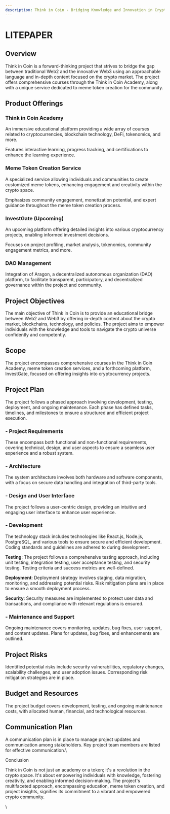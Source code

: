 ```yaml
---
description: Think in Coin - Bridging Knowledge and Innovation in Crypto
---
```


# LITEPAPER

## Overview

Think in Coin is a forward-thinking project that strives to bridge the gap between traditional Web2 and the innovative Web3 using an approachable language and in-depth content focused on the crypto market. The project offers comprehensive courses through the Think in Coin Academy, along with a unique service dedicated to meme token creation for the community.

## Product Offerings

### **Think in Coin Academy**

An immersive educational platform providing a wide array of courses related to cryptocurrencies, blockchain technology, DeFi, tokenomics, and more.

Features interactive learning, progress tracking, and certifications to enhance the learning experience.

### **Meme Token Creation Service**

A specialized service allowing individuals and communities to create customized meme tokens, enhancing engagement and creativity within the crypto space.

Emphasizes community engagement, monetization potential, and expert guidance throughout the meme token creation process.

### **InvestGate (Upcoming)**

An upcoming platform offering detailed insights into various cryptocurrency projects, enabling informed investment decisions.

Focuses on project profiling, market analysis, tokenomics, community engagement metrics, and more.

### **DAO Management**

Integration of Aragon, a decentralized autonomous organization (DAO) platform, to facilitate transparent, participatory, and decentralized governance within the project and community.



## Project Objectives

The main objective of Think in Coin is to provide an educational bridge between Web2 and Web3 by offering in-depth content about the crypto market, blockchains, technology, and policies. The project aims to empower individuals with the knowledge and tools to navigate the crypto universe confidently and competently.

## Scope

The project encompasses comprehensive courses in the Think in Coin Academy, meme token creation services, and a forthcoming platform, InvestGate, focused on offering insights into cryptocurrency projects.

## Project Plan

The project follows a phased approach involving development, testing, deployment, and ongoing maintenance. Each phase has defined tasks, timelines, and milestones to ensure a structured and efficient project execution.

### - Project Requirements

These encompass both functional and non-functional requirements, covering technical, design, and user aspects to ensure a seamless user experience and a robust system.

### - Architecture

The system architecture involves both hardware and software components, with a focus on secure data handling and integration of third-party tools.

### - Design and User Interface

The project follows a user-centric design, providing an intuitive and engaging user interface to enhance user experience.

### - Development

The technology stack includes technologies like React.js, Node.js, PostgreSQL, and various tools to ensure secure and efficient development. Coding standards and guidelines are adhered to during development.

**Testing**: The project follows a comprehensive testing approach, including unit testing, integration testing, user acceptance testing, and security testing. Testing criteria and success metrics are well-defined.

**Deployment**: Deployment strategy involves staging, data migration, monitoring, and addressing potential risks. Risk mitigation plans are in place to ensure a smooth deployment process.

**Security**: Security measures are implemented to protect user data and transactions, and compliance with relevant regulations is ensured.

### - Maintenance and Support

Ongoing maintenance covers monitoring, updates, bug fixes, user support, and content updates. Plans for updates, bug fixes, and enhancements are outlined.

## Project Risks

Identified potential risks include security vulnerabilities, regulatory changes, scalability challenges, and user adoption issues. Corresponding risk mitigation strategies are in place.

## Budget and Resources

The project budget covers development, testing, and ongoing maintenance costs, with allocated human, financial, and technological resources.

## Communication Plan

A communication plan is in place to manage project updates and communication among stakeholders. Key project team members are listed for effective communication.\


Conclusion

Think in Coin is not just an academy or a token; it's a revolution in the crypto space. It's about empowering individuals with knowledge, fostering creativity, and enabling informed decision-making. The project's multifaceted approach, encompassing education, meme token creation, and project insights, signifies its commitment to a vibrant and empowered crypto community.

\
